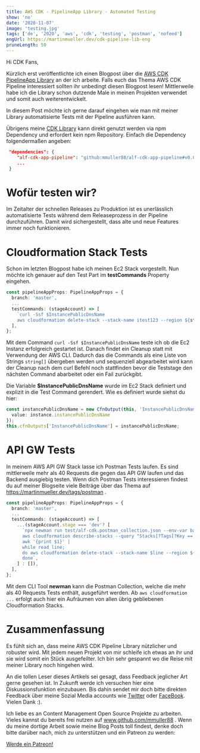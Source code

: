 ```yaml
---
title: AWS CDK - PipelineApp Library - Automated Testing
show: 'no'
date: '2020-11-07'
image: 'testing.jpg'
tags: ['de', '2020', 'aws', 'cdk', 'testing', 'postman', 'nofeed']
engUrl: https://martinmueller.dev/cdk-pipeline-lib-eng
pruneLength: 50
---
```


Hi CDK Fans,

Kürzlich erst veröffentlichte ich einen Blogpost über die [AWS CDK PipelineApp Library](https://martinmueller.dev/cdk-pipeline-lib) an der ich arbeite. Falls euch das Thema AWS CDK Pipeline interessiert sollten ihr unbedingt diesen Blogpost lesen! Mittlerweile habe ich die Library schon dutzende Male in meinen Projekten verwendet und somit auch weiterentwickelt.

In diesem Post möchte ich gerne darauf eingehen wie man mit meiner Library automatisierte Tests mit der Pipeline ausführen kann.

Übrigens meine [CDK Library](https://github.com/mmuller88/alf-cdk-app-pipeline) kann direkt genutzt werden via npm Dependency und erfordert kein npm Repository. Einfach die Dependency folgendermaßen angeben:

```JSON
 "dependencies": {
    "alf-cdk-app-pipeline": "github:mmuller88/alf-cdk-app-pipeline#v0.0.8",
    ...
 }
```

# Wofür testen wir?
Im Zeitalter der schnellen Releases zu Produktion ist es unerlässlich automatisierte Tests während dem Releaseprozess in der Pipeline durchzuführen. Damit wird sichergestellt, dass alte und neue Features immer noch funktionieren.

# Cloudformation Stack Tests
Schon im letzten Blogpost habe ich meinen Ec2 Stack vorgestellt. Nun möchte ich genauer auf den Test Part im **testCommands** Property eingehen.

```TypeScript
const pipelineAppProps: PipelineAppProps = {
  branch: 'master',
  ...
  testCommands: (stageAccount) => [
    `curl -Ssf $InstancePublicDnsName
    aws cloudformation delete-stack --stack-name itest123 --region ${stageAccount.account.region}`,
  ],
};
```

Mit dem Command `curl -Ssf $InstancePublicDnsName` teste ich ob die Ec2 Instanz erfolgreich gestartet ist. Danach findet ein Cleanup statt mit Verwendung der AWS CLI. Dadurch das die Commands als eine Liste von Strings `string[]` übergeben werden und sequenziell abgearbeitet wird kann der Cleanup nach dem curl Befehl noch stattfinden bevor die Teststage den nächsten Command abarbeitet oder ein Fail zurückgibt.

Die Variable **$InstancePublicDnsName** wurde im Ec2 Stack definiert und explizit in die Test Command gerendert. Wie es definiert wurde siehst du hier:

```TypeScript
const instancePublicDnsName = new CfnOutput(this, 'InstancePublicDnsName', {
  value: instance.instancePublicDnsName
});
this.cfnOutputs['InstancePublicDnsName'] = instancePublicDnsName;
```

# API GW Tests
In meinem AWS API GW Stack lasse ich Postman Tests laufen. Es sind mittlerweile mehr als 40 Requests die gegen das API GW laufen und das Backend ausgiebig testen. Wenn dich Postman Tests interessieren findest du auf meiner Blogseite viele Beiträge über das Thema auf https://martinmueller.dev/tags/postman .

```TypeScript
const pipelineAppProps: PipelineAppProps = {
  branch: 'master',
  ...
  testCommands: (stageAccount) => [
    ...(stageAccount.stage === 'dev'? [
      `npx newman run test/alf-cdk.postman_collection.json --env-var baseUrl=$RestApiEndPoint -r cli,json --reporter-json-export tmp/newman/report.json --export-environment tmp/newman/env-vars.json --export-globals tmp/newman/global-vars.json
      aws cloudformation describe-stacks --query "Stacks[?Tags[?Key == 'alfInstanceId'][]].StackName" --region ${stageAccount.account.region} --output text |
      awk '{print $1}' |
      while read line;
      do aws cloudformation delete-stack --stack-name $line --region ${stageAccount.account.region};
      done`,
    ] : []),
  ],
};
```

Mit dem CLI Tool **newman** kann die Postman Collection, welche die mehr als 40 Requests Tests enthält, ausgeführt werden. Ab `aws cloudformation ...` erfolgt auch hier ein Aufräumen von allen übrig gebliebenen Cloudformation Stacks.

# Zusammenfassung
Es fühlt sich an, dass meine AWS CDK Pipeline Library nützlicher und robuster wird. Mit jedem neuen Projekt von mir schleife ich etwas an ihr und sie wird somit ein Stück ausgefeilter. Ich bin sehr gespannt wo die Reise mit meiner Library noch hingehen wird.

An die tollen Leser dieses Artikels sei gesagt, dass Feedback jeglicher Art gerne gesehen ist. In Zukunft werde ich versuchen hier eine Diskussionsfunktion einzubauen. Bis dahin sendet mir doch bitte direkten Feedback über meine Sozial Media accounts wie [Twitter](https://twitter.com/MartinMueller_) oder [FaceBook](https://www.facebook.com/martin.muller.10485). Vielen Dank :).

Ich liebe es an Content Management Open Source Projekte zu arbeiten. Vieles kannst du bereits frei nutzen auf www.github.com/mmuller88 . Wenn du meine dortige Arbeit sowie meine Blog Posts toll findest, denke doch bitte darüber nach, mich zu unterstützen und ein Patreon zu werden:

<a href="https://www.patreon.com/bePatron?u=29010217" data-patreon-widget-type="become-patron-button">Werde ein Patreon!</a><script async src="https://c6.patreon.com/becomePatronButton.bundle.js"></script>